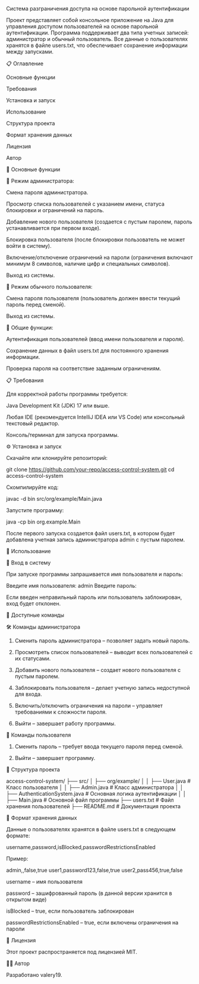 Система разграничения доступа на основе парольной аутентификации




Проект представляет собой консольное приложение на Java для управления доступом пользователей на основе парольной аутентификации. Программа поддерживает два типа учетных записей: администратор и обычный пользователь. Все данные о пользователях хранятся в файле users.txt, что обеспечивает сохранение информации между запусками.

📋 Оглавление

Основные функции

Требования

Установка и запуск

Использование

Структура проекта

Формат хранения данных

Лицензия

Автор

🚀 Основные функции

🔹 Режим администратора:

Смена пароля администратора.

Просмотр списка пользователей с указанием имени, статуса блокировки и ограничений на пароль.

Добавление нового пользователя (создается с пустым паролем, пароль устанавливается при первом входе).

Блокировка пользователя (после блокировки пользователь не может войти в систему).

Включение/отключение ограничений на пароли (ограничения включают минимум 8 символов, наличие цифр и специальных символов).

Выход из системы.

🔹 Режим обычного пользователя:

Смена пароля пользователя (пользователь должен ввести текущий пароль перед сменой).

Выход из системы.

🔹 Общие функции:

Аутентификация пользователей (ввод имени пользователя и пароля).

Сохранение данных в файл users.txt для постоянного хранения информации.

Проверка пароля на соответствие заданным ограничениям.

📋 Требования

Для корректной работы программы требуется:

Java Development Kit (JDK) 17 или выше.

Любая IDE (рекомендуется IntelliJ IDEA или VS Code) или консольный текстовый редактор.

Консоль/терминал для запуска программы.

⚙️ Установка и запуск

Скачайте или клонируйте репозиторий:

git clone https://github.com/your-repo/access-control-system.git
cd access-control-system

Скомпилируйте код:

javac -d bin src/org/example/Main.java

Запустите программу:

java -cp bin org.example.Main

После первого запуска создается файл users.txt, в котором будет добавлена учетная запись администратора admin с пустым паролем.

📖 Использование

🔹 Вход в систему

При запуске программы запрашивается имя пользователя и пароль:

Введите имя пользователя: admin
Введите пароль: 

Если введен неправильный пароль или пользователь заблокирован, вход будет отклонен.

🔹 Доступные команды

🛠 Команды администратора

1. Сменить пароль администратора – позволяет задать новый пароль.

2. Просмотреть список пользователей – выводит всех пользователей с их статусами.

3. Добавить нового пользователя – создает нового пользователя с пустым паролем.

4. Заблокировать пользователя – делает учетную запись недоступной для входа.

5. Включить/отключить ограничения на пароли – управляет требованиями к сложности пароля.

6. Выйти – завершает работу программы.

👤 Команды пользователя

1. Сменить пароль – требует ввода текущего пароля перед сменой.

2. Выйти – завершает программу.

📂 Структура проекта

access-control-system/
├── src/
│   ├── org/example/
│   │   ├── User.java       # Класс пользователя
│   │   ├── Admin.java      # Класс администратора
│   │   ├── AuthenticationSystem.java  # Основная логика аутентификации
│   │   ├── Main.java       # Основной файл программы
├── users.txt              # Файл хранения пользователей
├── README.md              # Документация проекта

📜 Формат хранения данных

Данные о пользователях хранятся в файле users.txt в следующем формате:

username,password,isBlocked,passwordRestrictionsEnabled

Пример:

admin,,false,true
user1,password123,false,true
user2,pass456,true,false

username – имя пользователя

password – зашифрованный пароль (в данной версии хранится в открытом виде)

isBlocked – true, если пользователь заблокирован

passwordRestrictionsEnabled – true, если включены ограничения на пароли

📜 Лицензия

Этот проект распространяется под лицензией MIT.

👨‍💻 Автор

Разработано valery19.
